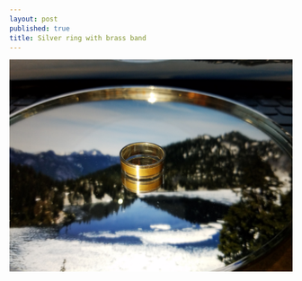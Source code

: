```yaml
---
layout: post
published: true
title: Silver ring with brass band
---
```

![flat_silver_brass_8.jpg](/images/jewelry/rings/flat_silver_brass_8.jpg)
